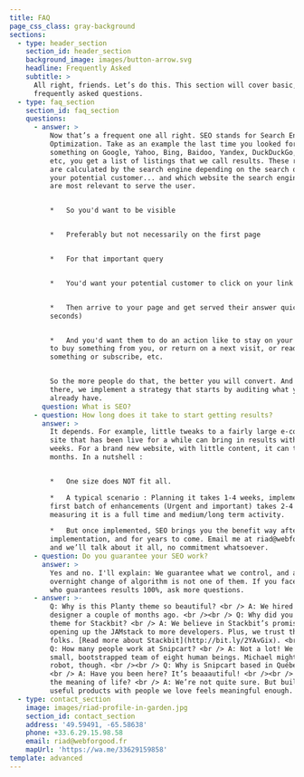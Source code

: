 ```yaml
---
title: FAQ
page_css_class: gray-background
sections:
  - type: header_section
    section_id: header_section
    background_image: images/button-arrow.svg
    headline: Frequently Asked
    subtitle: >
      All right, friends. Let’s do this. This section will cover basic,
      frequently asked questions.
  - type: faq_section
    section_id: faq_section
    questions:
      - answer: >
          Now that’s a frequent one all right. SEO stands for Search Engine
          Optimization. Take as an example the last time you looked for
          something on Google, Yahoo, Bing, Baidoo, Yandex, DuckDuckGo, Qwant
          etc, you get a list of listings that we call results. These results
          are calculated by the search engine depending on the search query of
          your potential customer... and which website the search engine thinks
          are most relevant to serve the user.


          *   So you'd want to be visible


          *   Preferably but not necessarily on the first page


          *   For that important query


          *   You'd want your potential customer to click on your link


          *   Then arrive to your page and get served their answer quickly (2
          seconds)


          *   And you'd want them to do an action like to stay on your website,
          to buy something from you, or return on a next visit, or read
          something or subscribe, etc.


          So the more people do that, the better you will convert. And to reach
          there, we implement a strategy that starts by auditing what you
          already have.
        question: What is SEO?
      - question: How long does it take to start getting results?
        answer: >
          It depends. For example, little tweaks to a fairly large e-commerce
          site that has been live for a while can bring in results within 1 to 3
          weeks. For a brand new website, with little content, it can take
          months. In a nutshell : 


          *   One size does NOT fit all.

          *   A typical scenario : Planning it takes 1-4 weeks, implementing the
          first batch of enhancements (Urgent and important) takes 2-4 weeks,
          measuring it is a full time and medium/long term activity.

          *   But once implemented, SEO brings you the benefit way after the
          implementation, and for years to come. Email me at riad@webforgood.fr
          and we’ll talk about it all, no commitment whatsoever.
      - question: Do you guarantee your SEO work?
        answer: >
          Yes and no. I'll explain: We guarantee what we control, and an
          overnight change of algorithm is not one of them. If you face any SEO
          who guarantees results 100%, ask more questions. 
      - answer: >-
          Q: Why is this Planty theme so beautiful? <br /> A: We hired our first
          designer a couple of months ago. <br /><br /> Q: Why did you build a
          theme for Stackbit? <br /> A: We believe in Stackbit’s promise of
          opening up the JAMstack to more developers. Plus, we trust these
          folks. [Read more about Stackbit](http://bit.ly/2YAvGix). <br /><br />
          Q: How many people work at Snipcart? <br /> A: Not a lot! We’re a
          small, bootstrapped team of eight human beings. Michael might be a
          robot, though. <br /><br /> Q: Why is Snipcart based in Québec City?
          <br /> A: Have you been here? It’s beaaautiful! <br /><br /> Q: What’s
          the meaning of life? <br /> A: We’re not quite sure. But building
          useful products with people we love feels meaningful enough.
  - type: contact_section
    image: images/riad-profile-in-garden.jpg
    section_id: contact_section
    address: '49.59491, -65.58638'
    phone: +33.6.29.15.98.58
    email: riad@webforgood.fr
    mapUrl: 'https://wa.me/33629159858'
template: advanced
---
```

